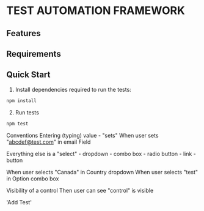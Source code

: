 # TEST AUTOMATION FRAMEWORK

## Features

## Requirements

## Quick Start

1. Install dependencies required to run the tests:
```sh
npm install
```

2. Run tests
```sh
npm test
```


Conventions
Entering (typing) value - "sets"
When user sets "abcdef@test.com" in email Field

Everything else is a "select"
    - dropdown
    - combo box
    - radio button
    - link
    - button

When user selects "Canada" in Country dropdown
When user selects "test" in Option combo box



Visibility of a control
Then user can see "control" is visible

'Add Test'